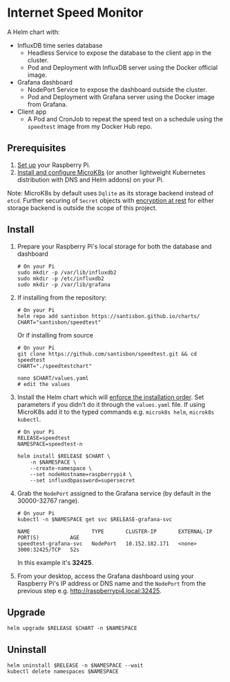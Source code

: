 # Internet Speed Monitor

A Helm chart with:
* InfluxDB time series database
  * Headless Service to expose the database to the client app in the cluster.
  * Pod and Deployment with InfluxDB server using the Docker official image.
* Grafana dashboard
  * NodePort Service to expose the dashboard outside the cluster.
  * Pod and Deployment with Grafana server using the Docker image from Grafana.
* Client app
  * A Pod and CronJob to repeat the speed test on a schedule using the `speedtest` image from my Docker Hub repo.

## Prerequisites
1. [Set up](https://santisbon.github.io/reference/rpi/) your Raspberry Pi.
2. [Install and configure MicroK8s](https://santisbon.github.io/reference/k8s/#microk8s) (or another lightweight Kubernetes distribution with DNS and Helm addons) on your Pi.

Note: MicroK8s by default uses `Dqlite` as its storage backend instead of `etcd`. Further securing of `Secret` objects with [encryption at rest](https://kubernetes.io/docs/tasks/administer-cluster/encrypt-data/) for either storage backend is outside the scope of this project.

## Install

1. Prepare your Raspberry Pi's local storage for both the database and dashboard
    ```shell
    # On your Pi
    sudo mkdir -p /var/lib/influxdb2
    sudo mkdir -p /etc/influxdb2
    sudo mkdir -p /var/lib/grafana
    ```
2. If installing from the repository:
    ```shell
    # On your Pi
    helm repo add santisbon https://santisbon.github.io/charts/
    CHART="santisbon/speedtest"
    ```

    Or if installing from source
    ```shell
    # On your Pi
    git clone https://github.com/santisbon/speedtest.git && cd speedtest
    CHART="./speedtestchart"

    nano $CHART/values.yaml
    # edit the values
    ```
3. Install the Helm chart which will [enforce the installation order](https://helm.sh/docs/intro/using_helm). Set parameters if you didn't do it through the `values.yaml` file. If using MicroK8s add it to the typed commands e.g. `microk8s helm`, `microk8s kubectl`.
    ```shell
    # On your Pi
    RELEASE=speedtest
    NAMESPACE=speedtest-n

    helm install $RELEASE $CHART \
        -n $NAMESPACE \
        --create-namespace \
        --set nodeHostname=raspberrypi4 \
        --set influxdbpassword=supersecret
    ```
4. Grab the `NodePort` assigned to the Grafana service (by default in the 30000-32767 range). 
    ```shell
    # On your Pi
    kubectl -n $NAMESPACE get svc $RELEASE-grafana-svc

    NAME                    TYPE       CLUSTER-IP       EXTERNAL-IP   PORT(S)          AGE
    speedtest-grafana-svc   NodePort   10.152.182.171   <none>        3000:32425/TCP   52s
    ```
    In this example it's **32425**.
5. From your desktop, access the Grafana dashboard using your Raspberry Pi's IP address or DNS name and the `NodePort` from the previous step e.g. 
http://raspberrypi4.local:32425.

## Upgrade
```shell
helm upgrade $RELEASE $CHART -n $NAMESPACE
```

## Uninstall
```shell
helm uninstall $RELEASE -n $NAMESPACE --wait
kubectl delete namespaces $NAMESPACE
```
